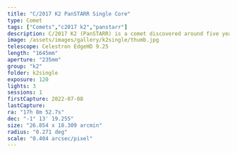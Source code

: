 ```yaml
---
title: "C/2017 K2 PanSTARR Single Core"
type: Comet
tags: ["Comets","c2017 k2","panstarr"]
description: C/2017 K2 (PanSTARR) is a comet discovered around five years ago. It is notable for the amount of activity it exhibited despite being so far from the sun. This image is a single core from 3 2-minute exposures with the background stars fixed.
image: /assets/images/gallery/k2single/thumb.jpg
telescope: Celestron EdgeHD 9.25
length: "1645mm"
aperture: "235mm"
group: "k2"
folder: k2single
exposure: 120
lights: 3
sessions: 1
firstCapture: 2022-07-08 
lastCapture:
ra: "17h 8m 52.7s"
dec: "-1° 13' 19.255"
size: "26.854 x 18.309 arcmin"
radius: "0.271 deg"
scale: "0.404 arcsec/pixel"
---
```

